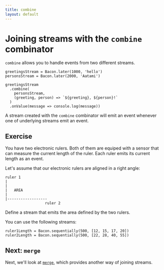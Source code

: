 ```yaml
---
title: combine
layout: default
---
```


# Joining streams with the `combine` combinator

`combine` allows you to handle events from two different streams.

    greetingsStream = Bacon.later(1000, 'hello')
    personsStream = Bacon.later(2000, 'Aatami')

    greetingsStream
      .combine(
        personsStream,
        (greeting, person) => `${greeting}, ${person}!`
      )
      .onValue(message => console.log(message))

A stream created with the `combine` combinator will emit an event whenever one
of underlying streams emit an event.

## Exercise

You have two electronic rulers. Both of them are equiped with a sensor that
can measure the current length of the ruler. Each ruler emits its current length
as an event.

Let's assume that our electronic rulers are aligned in a right angle:

    ruler 1
    |
    |
    |   AREA
    |
    |------------------
                      ruler 2

Define a stream that emits the area defined by the two rulers.

You can use the following streams:

    ruler1Length = Bacon.sequentially(500, [12, 15, 17, 20])
    ruler2Length = Bacon.sequentially(500, [22, 28, 40, 55])

## Next: `merge`

Next, we'll look at [`merge`](merge.html), which provides another way of joining
streams.
